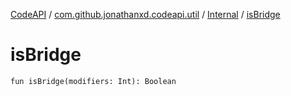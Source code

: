 [CodeAPI](../../index.md) / [com.github.jonathanxd.codeapi.util](../index.md) / [Internal](index.md) / [isBridge](.)

# isBridge

`fun isBridge(modifiers: Int): Boolean`